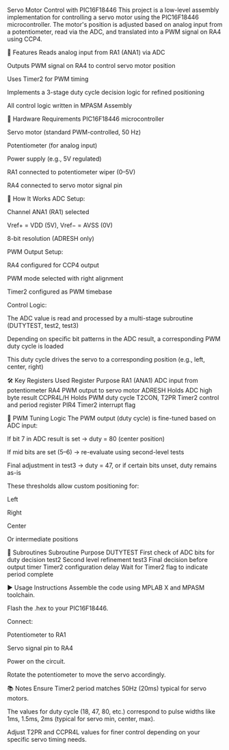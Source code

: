 Servo Motor Control with PIC16F18446
This project is a low-level assembly implementation for controlling a servo motor using the PIC16F18446 microcontroller. The motor's position is adjusted based on analog input from a potentiometer, read via the ADC, and translated into a PWM signal on RA4 using CCP4.

📌 Features
Reads analog input from RA1 (ANA1) via ADC

Outputs PWM signal on RA4 to control servo motor position

Uses Timer2 for PWM timing

Implements a 3-stage duty cycle decision logic for refined positioning

All control logic written in MPASM Assembly

🔧 Hardware Requirements
PIC16F18446 microcontroller

Servo motor (standard PWM-controlled, 50 Hz)

Potentiometer (for analog input)

Power supply (e.g., 5V regulated)

RA1 connected to potentiometer wiper (0–5V)

RA4 connected to servo motor signal pin

🔁 How It Works
ADC Setup:

Channel ANA1 (RA1) selected

Vref+ = VDD (5V), Vref− = AVSS (0V)

8-bit resolution (ADRESH only)

PWM Output Setup:

RA4 configured for CCP4 output

PWM mode selected with right alignment

Timer2 configured as PWM timebase

Control Logic:

The ADC value is read and processed by a multi-stage subroutine (DUTYTEST, test2, test3)

Depending on specific bit patterns in the ADC result, a corresponding PWM duty cycle is loaded

This duty cycle drives the servo to a corresponding position (e.g., left, center, right)

🛠 Key Registers Used
Register	Purpose
RA1 (ANA1)	ADC input from potentiometer
RA4	PWM output to servo motor
ADRESH	Holds ADC high byte result
CCPR4L/H	Holds PWM duty cycle
T2CON, T2PR	Timer2 control and period register
PIR4	Timer2 interrupt flag

🔁 PWM Tuning Logic
The PWM output (duty cycle) is fine-tuned based on ADC input:

If bit 7 in ADC result is set → duty = 80 (center position)

If mid bits are set (5–6) → re-evaluate using second-level tests

Final adjustment in test3 → duty = 47, or if certain bits unset, duty remains as-is

These thresholds allow custom positioning for:

Left

Right

Center

Or intermediate positions

🧪 Subroutines
Subroutine	Purpose
DUTYTEST	First check of ADC bits for duty decision
test2	Second level refinement
test3	Final decision before output
timer	Timer2 configuration
delay	Wait for Timer2 flag to indicate period complete

▶️ Usage Instructions
Assemble the code using MPLAB X and MPASM toolchain.

Flash the .hex to your PIC16F18446.

Connect:

Potentiometer to RA1

Servo signal pin to RA4

Power on the circuit.

Rotate the potentiometer to move the servo accordingly.

📚 Notes
Ensure Timer2 period matches 50Hz (20ms) typical for servo motors.

The values for duty cycle (18, 47, 80, etc.) correspond to pulse widths like 1ms, 1.5ms, 2ms (typical for servo min, center, max).

Adjust T2PR and CCPR4L values for finer control depending on your specific servo timing needs.
